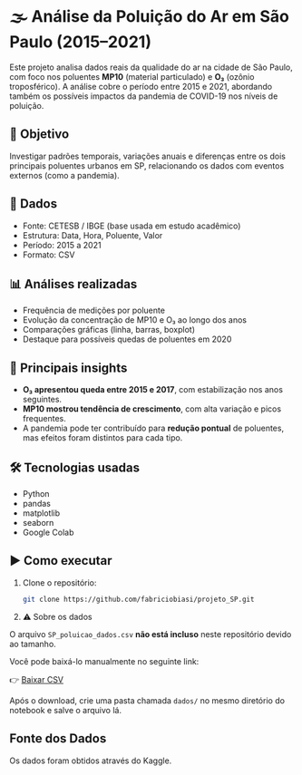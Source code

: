 # 🌫️ Análise da Poluição do Ar em São Paulo (2015–2021)

Este projeto analisa dados reais da qualidade do ar na cidade de São Paulo, com foco nos poluentes **MP10** (material particulado) e **O₃** (ozônio troposférico). A análise cobre o período entre 2015 e 2021, abordando também os possíveis impactos da pandemia de COVID-19 nos níveis de poluição.

## 🎯 Objetivo

Investigar padrões temporais, variações anuais e diferenças entre os dois principais poluentes urbanos em SP, relacionando os dados com eventos externos (como a pandemia).

## 📁 Dados

- Fonte: CETESB / IBGE (base usada em estudo acadêmico)
- Estrutura: Data, Hora, Poluente, Valor
- Período: 2015 a 2021
- Formato: CSV

## 📊 Análises realizadas

- Frequência de medições por poluente
- Evolução da concentração de MP10 e O₃ ao longo dos anos
- Comparações gráficas (linha, barras, boxplot)
- Destaque para possíveis quedas de poluentes em 2020

## 🧠 Principais insights

- **O₃ apresentou queda entre 2015 e 2017**, com estabilização nos anos seguintes.
- **MP10 mostrou tendência de crescimento**, com alta variação e picos frequentes.
- A pandemia pode ter contribuído para **redução pontual** de poluentes, mas efeitos foram distintos para cada tipo.

## 🛠️ Tecnologias usadas

- Python
- pandas
- matplotlib
- seaborn
- Google Colab

## ▶️ Como executar

1. Clone o repositório:
   ```bash
   git clone https://github.com/fabriciobiasi/projeto_SP.git
   
2. ⚠️ Sobre os dados

O arquivo `SP_poluicao_dados.csv` **não está incluso** neste repositório devido ao tamanho.

Você pode baixá-lo manualmente no seguinte link:

👉 [Baixar CSV](https://www.kaggle.com/datasets/samirnunesdasilva/sao-paulo-pollution-data)

Após o download, crie uma pasta chamada `dados/` no mesmo diretório do notebook e salve o arquivo lá. 

## Fonte dos Dados

Os dados foram obtidos através do Kaggle.

